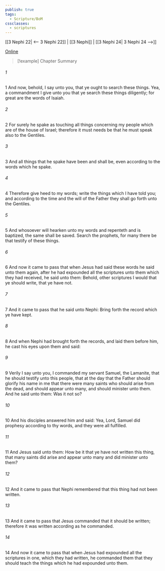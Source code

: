 ```yaml
---
publish: true
tags:
  - Scripture/BoM
cssclasses:
  - scriptures
---
```

[[3 Nephi 22| <-- 3 Nephi 22]] | [[3 Nephi]] | [[3 Nephi 24| 3 Nephi 24 -->]]

[Online](https://churchofjesuschrist.org/study/scriptures/bofm/3-ne/23?lang=eng)

>[!example] Chapter Summary
>
###### 1
1 And now, behold, I say unto you, that ye ought to search these things. Yea, a commandment I give unto you that ye search these things diligently; for great are the words of Isaiah.
###### 2
2 For surely he spake as touching all things concerning my people which are of the house of Israel; therefore it must needs be that he must speak also to the Gentiles.
###### 3
3 And all things that he spake have been and shall be, even according to the words which he spake.
###### 4
4 Therefore give heed to my words; write the things which I have told you; and according to the time and the will of the Father they shall go forth unto the Gentiles.
###### 5
5 And whosoever will hearken unto my words and repenteth and is baptized, the same shall be saved. Search the prophets, for many there be that testify of these things.
###### 6
6 And now it came to pass that when Jesus had said these words he said unto them again, after he had expounded all the scriptures unto them which they had received, he said unto them: Behold, other scriptures I would that ye should write, that ye have not.
###### 7
7 And it came to pass that he said unto Nephi: Bring forth the record which ye have kept.
###### 8
8 And when Nephi had brought forth the records, and laid them before him, he cast his eyes upon them and said:
###### 9
9 Verily I say unto you, I commanded my servant Samuel, the Lamanite, that he should testify unto this people, that at the day that the Father should glorify his name in me that there were many saints who should arise from the dead, and should appear unto many, and should minister unto them. And he said unto them: Was it not so?
###### 10
10 And his disciples answered him and said: Yea, Lord, Samuel did prophesy according to thy words, and they were all fulfilled.
###### 11
11 And Jesus said unto them: How be it that ye have not written this thing, that many saints did arise and appear unto many and did minister unto them?
###### 12
12 And it came to pass that Nephi remembered that this thing had not been written.
###### 13
13 And it came to pass that Jesus commanded that it should be written; therefore it was written according as he commanded.
###### 14
14 And now it came to pass that when Jesus had expounded all the scriptures in one, which they had written, he commanded them that they should teach the things which he had expounded unto them.



